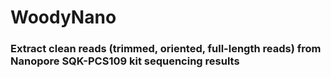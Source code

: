 # WoodyNano
### Extract clean reads (trimmed, oriented, full-length reads) from Nanopore SQK-PCS109 kit sequencing results

